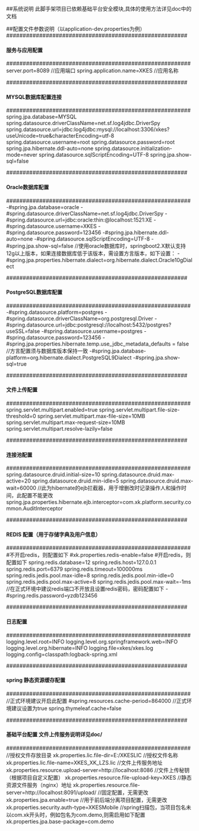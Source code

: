 ##系统说明
此脚手架项目已依赖基础平台安全模块,具体的使用方法详见doc中的文档
   
##配置文件参数说明（以application-dev.properties为例）
#######################################################
#### 服务与应用配置
########################################################
server.port=8089   //应用端口
spring.application.name=XKES //应用名称

#######################################################
#### MYSQL数据库配置连接
########################################################
spring.jpa.database=MYSQL
spring.datasource.driverClassName=net.sf.log4jdbc.DriverSpy
spring.datasource.url=jdbc:log4jdbc:mysql://localhost:3306/xkes?useUnicode=true&characterEncoding=utf-8
spring.datasource.username=root
spring.datasource.password=root
spring.jpa.hibernate.ddl-auto=none
spring.datasource.initialization-mode=never
spring.datasource.sqlScriptEncoding=UTF-8
spring.jpa.show-sql=false


#######################################################
#### Oracle数据库配置
########################################################
-#spring.jpa.database=oracle
-#spring.datasource.driverClassName=net.sf.log4jdbc.DriverSpy
-#spring.datasource.url=jdbc:oracle:thin:@localhost:1521:XE
-#spring.datasource.username=XKES
-#spring.datasource.password=123456
-#spring.jpa.hibernate.ddl-auto=none
-#spring.datasource.sqlScriptEncoding=UTF-8
-#spring.jpa.show-sql=false
//使用oracle数据库时，springboot2.X默认支持12g以上版本，如果连接数据库低于该版本，需设置方言版本，如下设置：
-#spring.jpa.properties.hibernate.dialect=org.hibernate.dialect.Oracle10gDialect


#######################################################
#### PostgreSQL数据库配置
########################################################
-#spring.datasource.platform=postgres
-#spring.datasource.driverClassName=org.postgresql.Driver
-#spring.datasource.url=jdbc:postgresql://localhost:5432/postgres?useSSL=false
-#spring.datasource.username=postgres
-#spring.datasource.password=123456
-#spring.jpa.properties.hibernate.temp.use_jdbc_metadata_defaults = false
//方言配置须与数据库版本保持一致
-#spring.jpa.database-platform=org.hibernate.dialect.PostgreSQL9Dialect
-#spring.jpa.show-sql=true

#######################################################
#### 文件上传配置
########################################################
spring.servlet.multipart.enabled=true 
spring.servlet.multipart.file-size-threshold=0
spring.servlet.multipart.max-file-size=10MB
spring.servlet.multipart.max-request-size=10MB
spring.servlet.multipart.resolve-lazily=false


#######################################################
#### 连接池配置
########################################################
spring.datasource.druid.initial-size=10
spring.datasource.druid.max-active=20
spring.datasource.druid.min-idle=5
spring.datasource.druid.max-wait=60000
//此为hibernate的ejb拦截器，用于增删改时记录操作人和操作时间，此配置不能更改
spring.jpa.properties.hibernate.ejb.interceptor=com.xk.platform.security.common.AuditInterceptor

#######################################################
#### REDIS 配置（用于存储字典及用户信息）
########################################################
#不开启redis，则配置如下
#xk.properties.redis-enable=false
#开启redis，则配置如下
spring.redis.database=12
spring.redis.host=127.0.0.1
spring.redis.port=6379
spring.redis.timeout=100000ms
spring.redis.jedis.pool.max-idle=8
spring.redis.jedis.pool.min-idle=0
spring.redis.jedis.pool.max-active=8
spring.redis.jedis.pool.max-wait=-1ms
//在正式环境中建议redis端口不开放且设置redis密码，密码配置如下
-#spring.redis.password=yzdb123456

#######################################################
#### 日志配置
########################################################
logging.level.root=INFO
logging.level.org.springframework.web=INFO
logging.level.org.hibernate=INFO
logging.file=xkes/xkes.log
logging.config=classpath:logback-spring.xml

#######################################################
#### spring 静态资源缓存配置
########################################################
//正式环境建议开启此配置
#spring.resources.cache-period=864000
//正式环境建议设置为true
spring.thymeleaf.cache=false

#######################################################
#### 基础平台配置  文件上传服务说明详见doc/
########################################################
//授权文件存放目录
xk.properties.lic.file-dir=E:/XKESLIC
//授权文件名称
xk.properties.lic.file-name=XKES_XK_LZS.lic
//文件上传服务地址
xk.properties.resource.upload-server=http://localhost:8086
//文件上传秘钥（根据项目自定义配置）
xk.properties.resource.file-upload-key=XKES
//静态资源文件服务（nginx）地址
xk.properties.resource.file-server=http://localhost:8091/upload/
//固定配置，无需更改
xk.properties.jpa.enable=true
//用于前后端分离项目配置，无需更改
xk.properties.security.auth-type=XKESMobile
//spring扫描包，当项目包名未以com.xk开头时，例如包名为com.demo,则需启用如下配置
xk.properties.jpa.base-package=com.demo